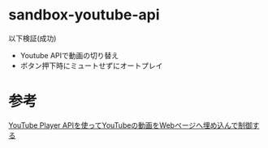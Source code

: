 # sandbox-youtube-api
以下検証(成功)
- Youtube APIで動画の切り替え
- ボタン押下時にミュートせずにオートプレイ

# 参考

[YouTube Player APIを使ってYouTubeの動画をWebページへ埋め込んで制御する](https://www.otsuka-bs.co.jp/web-creation/blog/archive/20240306-02.html)
